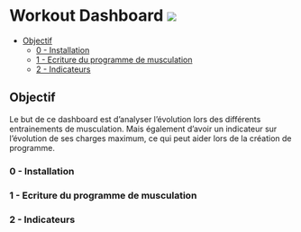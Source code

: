 Workout Dashboard ![](https://geps.dev/progress/10)
================

-   <a href="#objectif" id="toc-objectif">Objectif</a>
    -   <a href="#0---installation" id="toc-0---installation">0 -
        Installation</a>
    -   <a href="#1---ecriture-du-programme-de-musculation"
        id="toc-1---ecriture-du-programme-de-musculation">1 - Ecriture du
        programme de musculation</a>
    -   <a href="#2---indicateurs" id="toc-2---indicateurs">2 - Indicateurs</a>

<!-- badges: start -->
<!-- badges: end -->

## Objectif

Le but de ce dashboard est d’analyser l’évolution lors des différents
entrainements de musculation. Mais également d’avoir un indicateur sur
l’évolution de ses charges maximum, ce qui peut aider lors de la
création de programme.

### 0 - Installation

### 1 - Ecriture du programme de musculation

### 2 - Indicateurs
